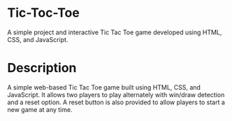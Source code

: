 # Tic-Toc-Toe
A simple project and interactive Tic Tac Toe game developed using HTML, CSS, and JavaScript.

# Description 
A simple web-based Tic Tac Toe game built using HTML, CSS, and JavaScript. It allows two players to play alternately with win/draw detection and a reset option. A reset button is also provided to allow players to start a new game at any time.
